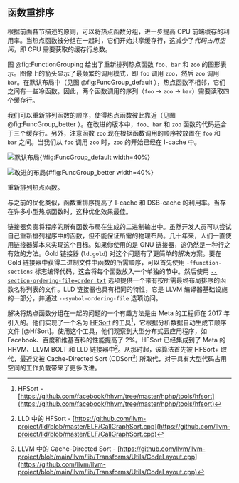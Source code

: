 

## 函数重排序

根据前面各节描述的原则，可以将热点函数分组，进一步提高 CPU 前端缓存的利用率。当热点函数被分组在一起时，它们开始共享缓存行，这减少了*代码占用空间*，即 CPU 需要获取的缓存行总数。

图 @fig:FunctionGrouping 给出了重新排列热点函数 `foo`、`bar` 和 `zoo` 的图形表示。图像上的箭头显示了最频繁的调用模式，即 `foo` 调用 `zoo`，然后 `zoo` 调用 `bar`。在默认布局中（见图 @fig:FuncGroup_default ），热点函数不相邻，它们之间有一些冷函数。因此，两个函数调用的序列（`foo` -> `zoo` -> `bar`）需要读取四个缓存行。

我们可以重新排列函数的顺序，使得热点函数彼此靠近（见图 @fig:FuncGroup_better ）。在改进的版本中，`foo`、`bar` 和 `zoo` 函数的代码适合于三个缓存行。另外，注意函数 `zoo` 现在根据函数调用的顺序被放置在 `foo` 和 `bar` 之间。当我们从 `foo` 调用 `zoo` 时，`zoo` 的开始已经在 I-cache 中。

<div id="fig:FunctionGrouping">

![默认布局](../../img/cpu_fe_opts/FunctionGrouping_Default.png){#fig:FuncGroup_default width=40%}

![改进的布局](../../img/cpu_fe_opts/FunctionGrouping_Better.png){#fig:FuncGroup_better width=40%}

重新排列热点函数。
</div>

与之前的优化类似，函数重排序提高了 I-cache 和 DSB-cache 的利用率。当存在许多小型热点函数时，这种优化效果最佳。

链接器负责将程序的所有函数布局在生成的二进制输出中。虽然开发人员可以尝试自己重新排列程序中的函数，但不能保证所需的物理布局。几十年来，人们一直使用链接器脚本来实现这个目标。如果你使用的是 GNU 链接器，这仍然是一种行之有效的方法。Gold 链接器 (`ld.gold`) 对这个问题有了更简单的解决方案。要在 Gold 链接器中获得二进制文件中函数的所需顺序，可以首先使用 `-ffunction-sections` 标志编译代码，这会将每个函数放入一个单独的节中。然后使用 [`--section-ordering-file=order.txt`](https://manpages.debian.org/unstable/binutils/x86_64-linux-gnu-ld.gold.1.en.html) 选项提供一个带有按所需最终布局排序的函数名称列表的文件。LLD 链接器也具有相同的特性，它是 LLVM 编译器基础设施的一部分，并通过 `--symbol-ordering-file` 选项访问。

解决将热点函数分组在一起的问题的一个有趣方法是由 Meta 的工程师在 2017 年引入的。他们实现了一个名为 [HFSort](https://github.com/facebook/hhvm/tree/master/hphp/tools/hfsort) 的工具[^1]，它根据分析数据自动生成节顺序文件 [@HfSort]。使用这个工具，他们观察到大型分布式云应用程序，如 Facebook、百度和维基百科的性能提高了 2\%。HFSort 已经集成到了 Meta 的 HHVM、LLVM BOLT 和 LLD 链接器中[^2]。从那时起，该算法首先被 HFSort+ 取代，最近又被 Cache-Directed Sort (CDSort[^3]) 所取代，对于具有大型代码占用空间的工作负载带来了更多改进。

[^1]: HFSort - [https://github.com/facebook/hhvm/tree/master/hphp/tools/hfsort](https://github.com/facebook/hhvm/tree/master/hphp/tools/hfsort)

[^2]: LLD 中的 HFSort - [https://github.com/llvm-project/lld/blob/master/ELF/CallGraphSort.cpp](https://github.com/llvm-project/lld/blob/master/ELF/CallGraphSort.cpp)

[^3]: LLVM 中的 Cache-Directed Sort - [https://github.com/llvm/llvm-project/blob/main/llvm/lib/Transforms/Utils/CodeLayout.cpp](https://github.com/llvm/llvm-project/blob/main/llvm/lib/Transforms/Utils/CodeLayout.cpp)